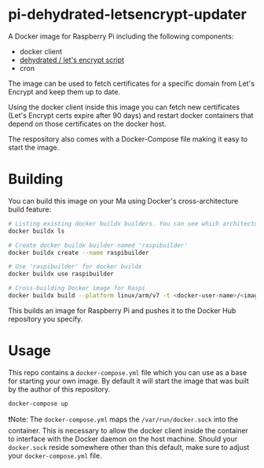 # pi-dehydrated-letsencrypt-updater

A Docker image for Raspberry Pi including the following components:

* docker client
* [dehydrated / let's encrypt script](https://github.com/dehydrated-io/dehydrated)
* cron

The image can be used to fetch certificates for a specific domain from Let's Encrypt and keep them up to date.

Using the docker client inside this image you can fetch new certificates (Let's Encrypt certs expire after 90 days) and restart docker containers that depend on those certificates on the docker host.

The respository also comes with a Docker-Compose file making it easy to start the image.

# Building

You can build this image on your Ma using Docker's cross-architecture build feature:

```bash
# Listing existing docker buildx builders. You can see which architectures are supported.
docker buildx ls

# Create docker buildx builder named 'raspibuilder'
docker buildx create --name raspibuilder

# Use 'raspibuilder' for docker buildx
docker buildx use raspibuilder

# Cross-building Docker image for Raspi
docker buildx build --platform linux/arm/v7 -t <docker-user-name>/<image-name>:<version> --push .
```

This builds an image for Raspberry Pi and pushes it to the Docker Hub repository you specify.

# Usage

This repo contains a `docker-compose.yml` file which you can use as a base for starting your own image.
By default it will start the image that was built by the author of this repository.

```bash
docker-compose up
```

❗Note: The `docker-compose.yml` maps the `/var/run/docker.sock` into the container. This is necessary to allow the docker client inside the container to interface with the Docker daemon on the host machine. Should your `docker.sock` reside somewhere other than this default, make sure to adjust your `docker-compose.yml` file.